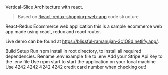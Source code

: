 Vertical-Slice Architecture with react.

> Based on [React-redux-shopping-web-app](https://github.com/collinsNick/React-redux-shopping-web-app) code structure.

React-Redux Ecommerce web application
this is a sample ecommerce web app made using react, redux and react router.

Live demo can be found at https://blissful-ramanujan-3c108d.netlify.app/.

Build Setup
Run npm install in root directory, to install all required dependencies.
Rename .env.example file to .env
Add your Stripe Api Key to the .env file
Use npm start to start the application on your local machine
Use 4242 4242 4242 4242 credit card number when checking out!
